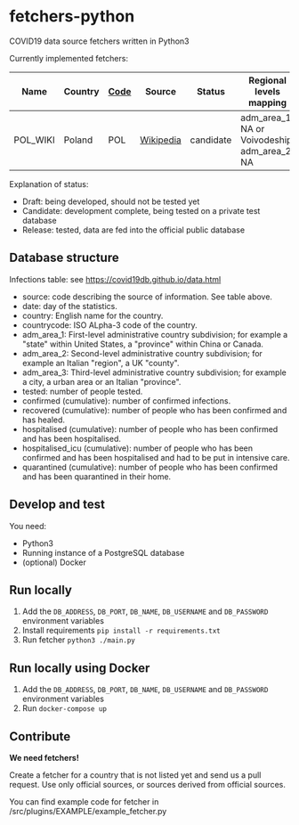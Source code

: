 # fetchers-python
COVID19 data source fetchers written in Python3

Currently implemented fetchers:

| Name     | Country | [Code](https://www.nationsonline.org/oneworld/country_code_list.htm) | Source | Status | Regional levels mapping |
|----------|---------|------|--------|--------|-------------------------|
| POL_WIKI | Poland | POL  | [Wikipedia](https://en.wikipedia.org/wiki/2020_coronavirus_pandemic_in_Poland) | candidate | adm_area_1: NA or Voivodeship, adm_area_2: NA |

Explanation of status:
- Draft: being developed, should not be tested yet
- Candidate: development complete, being tested on a private test database
- Release: tested, data are fed into the official public database


## Database structure

Infections table: see https://covid19db.github.io/data.html
- source: code describing the source of information. See table above.
- date: day of the statistics.
- country: English name for the country.
- countrycode: ISO ALpha-3 code of the country.
- adm_area_1: First-level administrative country subdivision; for example a "state" within United States, a
	"province" within China or Canada.
- adm_area_2: Second-level administrative country subdivision; for example an Italian "region", a UK "county".
- adm_area_3: Third-level administrative country subdivision; for example a city, a urban area or an Italian "province".
- tested: number of people tested.
- confirmed (cumulative): number of confirmed infections.
- recovered (cumulative): number of people who has been confirmed and has
	healed.
- hospitalised (cumulative): number of people who has been confirmed and has
	been hospitalised.
- hospitalised_icu (cumulative): number of people who has been confirmed and has
	been hospitalised and had to be put in intensive care.
- quarantined (cumulative): number of people who has been confirmed and has
	been quarantined in their home.


## Develop and test

You need:
- Python3
- Running instance of a PostgreSQL database
- (optional) Docker


## Run locally

1. Add the `DB_ADDRESS`, `DB_PORT`, `DB_NAME`, `DB_USERNAME` and `DB_PASSWORD` environment variables
2. Install requirements ```pip install -r requirements.txt```
3. Run fetcher `python3 ./main.py`

## Run locally using Docker

1. Add the `DB_ADDRESS`, `DB_PORT`, `DB_NAME`, `DB_USERNAME` and `DB_PASSWORD` environment variables
2. Run ```docker-compose up```

## Contribute

**We need fetchers!**

Create a fetcher for a country that is not listed yet and send us a pull request.
Use only official sources, or sources derived from official sources.

You can find example code for fetcher in /src/plugins/EXAMPLE/example_fetcher.py
